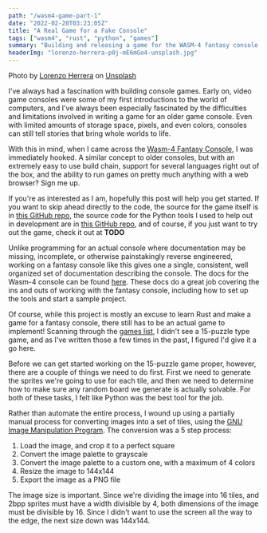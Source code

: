 ```yaml
---
path: "/wasm4-game-part-1"
date: "2022-02-28T03:23:05Z"
title: "A Real Game for a Fake Console"
tags: ["wasm4", "rust", "python", "games"]
summary: "Building and releasing a game for the WASM-4 fantasy console in Rust"
headerImg: "lorenzo-herrera-p0j-mE6mGo4-unsplash.jpg"
---
```


Photo by <a href="https://unsplash.com/@lorenzoherrera?utm_source=unsplash&utm_medium=referral&utm_content=creditCopyText">Lorenzo Herrera</a> on <a href="https://unsplash.com/s/photos/game-boy?utm_source=unsplash&utm_medium=referral&utm_content=creditCopyText">Unsplash</a>
  
I've always had a fascination with building console games. Early on, video game consoles were some of my first introductions to the world of computers, and I've always been especially fascinated by the difficulties and limitations involved in writing a game for an older game console. Even with limited amounts of storage space, pixels, and even colors, consoles can still tell stories that bring whole worlds to life.

With this in mind, when I came across the [Wasm-4 Fantasy Console](https://wasm4.org/), I was immediately hooked. A similar concept to older consoles, but with an extremely easy to use build chain, support for several languages right out of the box, and the ability to run games on pretty much anything with a web browser? Sign me up.

If you're as interested as I am, hopefully this post will help you get started. If you want to skip ahead directly to the code, the source for the game itself is in [this GitHub repo](https://github.com/HLFrye/w4-gridgame), the source code for the Python tools I used to help out in development are in [this GitHub repo](https://github.com/HLFrye/gridgame-utils), and of course, if you just want to try out the game, check it out at **TODO**

Unlike programming for an actual console where documentation may be missing, incomplete, or otherwise painstakingly reverse engineered, working on a fantasy console like this gives one a single, consistent, well organized set of documentation describing the console. The docs for the Wasm-4 console can be found [here](https://wasm4.org/docs/). These docs do a great job covering the ins and outs of working with the fantasy console, including how to set up the tools and start a sample project. 

Of course, while this project is mostly an excuse to learn Rust and make a game for a fantasy console, there still has to be an actual game to implement! Scanning through the [games list](https://wasm4.org/play), I didn't see a 15-puzzle type game, and as I've written those a few times in the past, I figured I'd give it a go here.

Before we can get started working on the 15-puzzle game proper, however, there are a couple of things we need to do first. First we need to generate the sprites we're going to use for each tile, and then we need to determine how to make sure any random board we generate is actually solvable. For both of these tasks, I felt like Python was the best tool for the job.

Rather than automate the entire process, I wound up using a partially manual process for converting images into a set of tiles, using the [GNU Image Manipulation Program](https://www.gimp.org/). The conversion was a 5 step process:

1. Load the image, and crop it to a perfect square
2. Convert the image palette to grayscale
3. Convert the image palette to a custom one, with a maximum of 4 colors
4. Resize the image to 144x144
5. Export the image as a PNG file

The image size is important. Since we're dividing the image into 16 tiles, and 2bpp sprites must have a width divisible by 4, both dimensions of the image must be divisible by 16. Since I didn't want to use the screen all the way to the edge, the next size down was 144x144.

